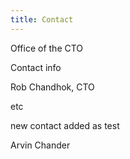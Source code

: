 ```yaml
---
title: Contact
---
```

Office of the CTO

Contact info

Rob Chandhok, CTO

etc



new contact added as test

Arvin Chander

